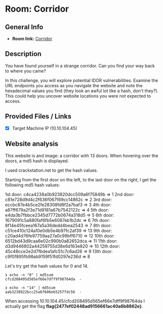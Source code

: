 # Room: Corridor

## General Info
- **Room link:** [Corridor](https://tryhackme.com/room/corridor)

## Description

You have found yourself in a strange corridor. Can you find your way back to where you came?

In this challenge, you will explore potential IDOR vulnerabilities. Examine the URL endpoints you access as you navigate the website and note the hexadecimal values you find (they look an awful lot like a hash, don't they?). This could help you uncover website locations you were not expected to access.

## Provided Files / Links
- [x] Target Machine IP (10.10.104.45)

## Website analysis

This website is and image: a corridor with 13 doors.
When hovering over the doors, a md5 hash is displayed.

I used crackstation.net to get the hash values.

Starting from the first door on the left, to the last door on the right, I get the following md5 hash values:

1st door: c4ca4238a0b923820dcc509a6f75849b => 1
2nd door: c81e728d9d4c2f636f067f89cc14862c => 2
3rd door: eccbc87e4b5ce2fe28308fd9f2a7baf3 => 3
4th door: a87ff679a2f3e71d9181a67b7542122c => 4
5th door: e4da3b7fbbce2345d7772b0674a318d5 => 5
6th door: 1679091c5a880faf6fb5e6087eb1b2dc => 6
7th door: 8f14e45fceea167a5a36dedd4bea2543 => 7
8th door: c51ce410c124a10e0db5e4b97fc2af39 => 13
9th door: c20ad4d76fe97759aa27a0c99bff6710 => 12
10th door: 6512bd43d9caa6e02c990b0a82652dca => 11
11th door: d3d9446802a44259755d38e6d163e820 => 10
12th door: 45c48cce2e2d7fbdea1afc51c7c6ad26 => 9
13th door: c9f0f895fb98ab9159f51fd0297e236d => 8

Let's try get the hash values for 0 and 14.

```
❯ echo -n "0" | md5sum
cfcd208495d565ef66e7dff9f98764da  -

❯ echo -n "14" | md5sum
aab3238922bcc25a6f606eb525ffdc56  -

```

When accessing 10.10.104.45/cfcd208495d565ef66e7dff9f98764da I actually get the flag **flag{2477ef02448ad9156661ac40a6b8862e}**.
